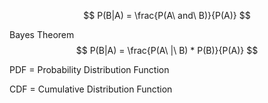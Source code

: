 
$$
P(B|A) = \frac{P(A\ and\ B)}{P(A)}
$$


Bayes Theorem
$$
P(B|A) = \frac{P(A\ |\ B) * P(B)}{P(A)}
$$


PDF = Probability Distribution Function

CDF = Cumulative Distribution Function